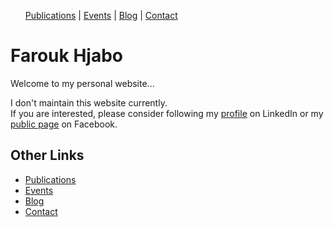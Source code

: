 <div>
  <ul>
    <li style="display: inline"><a href="https://www.farouk-hjabo.com/publications">Publications</a></li> | 
    <li style="display: inline"><a href="https://www.farouk-hjabo.com/events">Events</a></li> | 
    <li style="display: inline"><a href="https://www.farouk-hjabo.com/blog">Blog</a></li> | 
    <li style="display: inline"><a href="https://www.farouk-hjabo.com/contact">Contact</a></li>
  </ul>
</div>


# Farouk Hjabo
Welcome to my personal website...

I don't maintain this website currently.  
If you are interested, please consider following my [profile](https://www.linkedin.com/in/farouk-hjabo/) on LinkedIn or my [public page](https://www.facebook.com/fh.public/) on Facebook.

## Other Links
- [Publications](https://www.farouk-hjabo.com/publications)
- [Events](https://www.farouk-hjabo.com/events)
- [Blog](https://www.farouk-hjabo.com/blog)
- [Contact](https://www.farouk-hjabo.com/contact)


